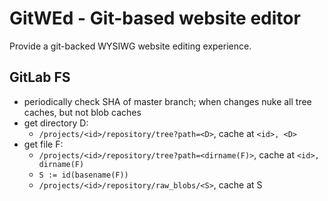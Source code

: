 # GitWEd - Git-based website editor

Provide a git-backed WYSIWG website editing experience.

## GitLab FS

* periodically check SHA of master branch; when changes nuke all tree caches, but not blob caches
* get directory D:
  * `/projects/<id>/repository/tree?path=<D>`, cache at `<id>, <D>`
* get file F:
  * `/projects/<id>/repository/tree?path=<dirname(F)>`, cache at `<id>, dirname(F)`
  * `S := id(basename(F))`
  * `/projects/<id>/repository/raw_blobs/<S>`, cache at S

